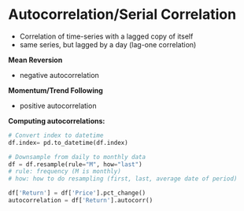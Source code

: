 # Autocorrelation/Serial Correlation
- Correlation of time-series with a lagged copy of itself
- same series, but lagged by a day (lag-one correlation)


**Mean Reversion**
- negative autocorrelation

**Momentum/Trend Following**
- positive autocorrelation

**Computing autocorrelations:**
```python
# Convert index to datetime
df.index= pd.to_datetime(df.index)

# Downsample from daily to monthly data
df = df.resample(rule="M", how="last")
# rule: frequency (M is monthly)
# how: how to do resampling (first, last, average date of period)

df['Return'] = df['Price'].pct_change()
autocorrelation = df['Return'].autocorr()
```